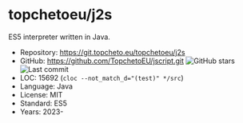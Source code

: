 # topchetoeu/j2s

ES5 interpreter written in Java.

* Repository: https://git.topcheto.eu/topchetoeu/j2s
* GitHub:     https://github.com/TopchetoEU/jscript.git <img src="https://img.shields.io/github/stars/TopchetoEU/jscript?label=&style=flat-square" alt="GitHub stars" title="GitHub stars"><img src="https://img.shields.io/github/last-commit/TopchetoEU/jscript?label=&style=flat-square" alt="Last commit" title="Last commit">
* LOC:        15692 (`cloc --not_match_d="(test)" */src`)
* Language:   Java
* License:    MIT
* Standard:   ES5
* Years:      2023-
